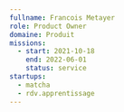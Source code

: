 ```yaml
---
fullname: Francois Metayer
role: Product Owner
domaine: Produit
missions:
  - start: 2021-10-18
    end: 2022-06-01
    status: service
startups:
  - matcha
  - rdv.apprentissage
---
```


